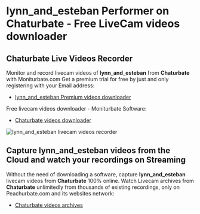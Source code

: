 # lynn_and_esteban Performer on Chaturbate - Free LiveCam videos downloader

## Chaturbate Live Videos Recorder

Monitor and record livecam videos of **lynn_and_esteban** from **Chaturbate** with Moniturbate.com
Get a premium trial for free by just and only registering with your Email address:
* [lynn_and_esteban Premium videos downloader](https://moniturbate.com/request-demo-licence-key.html)

Free livecam videos downloader - Moniturbate Software:
* [Chaturbate videos downloader](https://moniturbate.com/moniturbate-download-software.html)

![lynn_and_esteban livecam videos recorder](https://peachurnet.com/templates/moniturbate-software.png)


## Capture lynn_and_esteban videos from the Cloud and watch your recordings on Streaming

Without the need of downloading a software, capture **lynn_and_esteban** livecam videos from **Chaturbate** 100% online.
Watch Livecam archives from **Chaturbate** unlimitedly from thousands of existing recordings, only on Peachurbate.com and its websites network:
* [Chaturbate videos archives](https://peachurnet.com/)